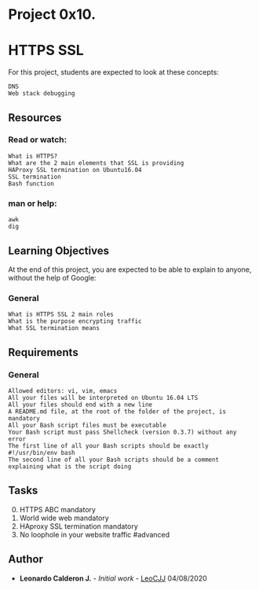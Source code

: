 # Project 0x10.

# HTTPS SSL


For this project, students are expected to look at these concepts:

    DNS
    Web stack debugging


## Resources

### Read or watch:

    What is HTTPS?
    What are the 2 main elements that SSL is providing
    HAProxy SSL termination on Ubuntu16.04
    SSL termination
    Bash function

### man or help:

    awk
    dig

## Learning Objectives

At the end of this project, you are expected to be able to explain to anyone, without the help of Google:

### General

    What is HTTPS SSL 2 main roles
    What is the purpose encrypting traffic
    What SSL termination means

## Requirements

### General


    Allowed editors: vi, vim, emacs
    All your files will be interpreted on Ubuntu 16.04 LTS
    All your files should end with a new line
    A README.md file, at the root of the folder of the project, is mandatory
    All your Bash script files must be executable
    Your Bash script must pass Shellcheck (version 0.3.7) without any error
    The first line of all your Bash scripts should be exactly #!/usr/bin/env bash
    The second line of all your Bash scripts should be a comment explaining what is the script doing

## Tasks

 0. HTTPS ABC mandatory 
 1. World wide web mandatory 
 2. HAproxy SSL termination mandatory
 3. No loophole in your website traffic #advanced


## Author

* **Leonardo Calderon J.** - *Initial work* - [LeoCJJ](https://github.com/leocjj)
04/08/2020

